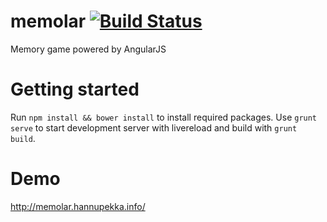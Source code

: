 memolar [![Build Status](https://travis-ci.org/hannupekka/memolar.svg?branch=master)](https://travis-ci.org/hannupekka/memolar)
=======

Memory game powered by AngularJS

Getting started
===============
Run `npm install && bower install` to install required packages. 
Use `grunt serve` to start development server with livereload and build with `grunt build`.

Demo
====
http://memolar.hannupekka.info/
